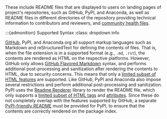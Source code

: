 These include README files that are displayed to users on landing pages of
project's repositories, such as GitHub, PyPI, and Anaconda, as well as
README files in different directories of the repository providing
technical information to contributors and reviewers, and
[community health files](https://docs.github.com/en/communities/setting-up-your-project-for-healthy-contributions/creating-a-default-community-health-file).

:::{admonition} Supported Syntax
:class: dropdown info

[GitHub](https://docs.github.com/en/get-started/writing-on-github),
PyPI, and Anaconda.org all support markup languages such as Markdown and reStructuredText
for defining the contents of files.
That is, when the file extension is in a supported format (e.g., `.md`, `.rst`),
the contents are rendered as HTML on the respective platforms.
However, GitHub only allows [GitHub Flavored Markdown](https://github.github.com/gfm/) syntax,
and performs additional post-processing and sanitization after rendering the contents to HTML,
due to security concerns. This means that only a
[limited subset of HTML features](https://docs.github.com/en/get-started/writing-on-github)
are supported.
Like GitHub, PyPI and Anaconda also impose several restrictions
and perform additional post-processing and sanitization.
PyPI uses the [Readme Renderer](https://github.com/pypa/readme_renderer) library
to render the README file, which only supports a
[limited subset of HTML tags](https://github.com/pypa/readme_renderer/blob/9c2eb81301bc230f2795cf7e6dc2c23f5815ea41/readme_renderer/clean.py#L20-L31)
and [attributes](https://github.com/pypa/readme_renderer/blob/9c2eb81301bc230f2795cf7e6dc2c23f5815ea41/readme_renderer/clean.py#L33-L65).
Since these do not completely overlap with the features supported by GitHub,
a separate [PyPI-friendly README](https://packaging.python.org/en/latest/guides/making-a-pypi-friendly-readme/)
must be provided for PyPI, to ensure that the contents are correctly rendered on the package index.

